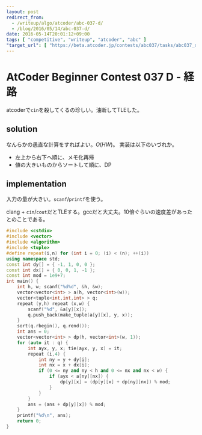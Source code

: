 ```yaml
---
layout: post
redirect_from:
  - /writeup/algo/atcoder/abc-037-d/
  - /blog/2016/05/14/abc-037-d/
date: 2016-05-14T20:01:12+09:00
tags: [ "competitive", "writeup", "atcoder", "abc" ]
"target_url": [ "https://beta.atcoder.jp/contests/abc037/tasks/abc037_d" ]
---
```


# AtCoder Beginner Contest 037 D - 経路

atcoderで`cin`を殺してくるの珍しい。油断してTLEした。

## solution

なんらかの愚直な計算をすればよい。$O(HW)$。
実装は以下のいづれか。

-   左上から右下へ順に、メモ化再帰
-   値の大きいものからソートして順に、DP

## implementation

入力の量が大きい。`scanf`/`printf`を使う。

clang + `cin`/`cout`だとTLEする。gccだと大丈夫。10倍ぐらいの速度差があったとのことである。

``` c++
#include <cstdio>
#include <vector>
#include <algorithm>
#include <tuple>
#define repeat(i,n) for (int i = 0; (i) < (n); ++(i))
using namespace std;
const int dy[] = { -1, 1, 0, 0 };
const int dx[] = { 0, 0, 1, -1 };
const int mod = 1e9+7;
int main() {
    int h, w; scanf("%d%d", &h, &w);
    vector<vector<int> > a(h, vector<int>(w));
    vector<tuple<int,int,int> > q;
    repeat (y,h) repeat (x,w) {
        scanf("%d", &a[y][x]);
        q.push_back(make_tuple(a[y][x], y, x));
    }
    sort(q.rbegin(), q.rend());
    int ans = 0;
    vector<vector<int> > dp(h, vector<int>(w, 1));
    for (auto it : q) {
        int ayx, y, x; tie(ayx, y, x) = it;
        repeat (i,4) {
            int ny = y + dy[i];
            int nx = x + dx[i];
            if (0 <= ny and ny < h and 0 <= nx and nx < w) {
                if (ayx < a[ny][nx]) {
                    dp[y][x] = (dp[y][x] + dp[ny][nx]) % mod;
                }
            }
        }
        ans = (ans + dp[y][x]) % mod;
    }
    printf("%d\n", ans);
    return 0;
}
```
